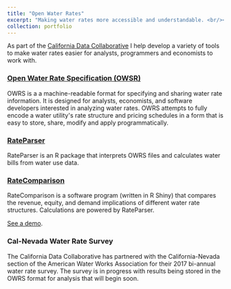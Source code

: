 ```yaml
---
title: "Open Water Rates"
excerpt: "Making water rates more accessible and understandable. <br/><img src='/images/ratecomparison.png'>"
collection: portfolio
---
```


As part of the [California Data Collaborative](http://californiadatacollaborative.org/) I help develop a variety of tools to make water rates easier for analysts, programmers and economists to work with.


### [Open Water Rate Specification (OWSR)](https://github.com/California-Data-Collaborative/Open-Water-Rate-Specification)

OWRS is a a machine-readable format for specifying and sharing water rate information. It is designed for analysts, economists, and software developers interested in analyzing water rates. OWRS attempts to fully encode a water utility's rate structure and pricing schedules in a form that is easy to store, share, modify and apply programmatically.

### [RateParser](https://github.com/California-Data-Collaborative/RateParser)

RateParser is an R package that interprets OWRS files and calculates water bills from water use data.

### [RateComparison](https://github.com/California-Data-Collaborative/RateComparison)

RateComparison is a software program (written in R Shiny) that compares the revenue, equity, and demand implications of different water rate structures. Calculations are powered by RateParser.

[See a demo](https://demo.californiadatacollaborative.com/smc/rate-tool/).

### Cal-Nevada Water Rate Survey

The California Data Collaborative has partnered with the California-Nevada section of the American Water Works Association for their 2017 bi-annual water rate survey. The survey is in progress with results being stored in the OWRS format for analysis that will begin soon.
